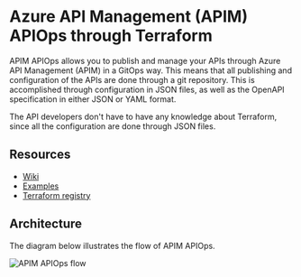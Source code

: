 # Azure API Management (APIM) APIOps through Terraform
APIM APIOps allows you to publish and manage your APIs through Azure API Management (APIM) in a GitOps way. This means that all publishing and configuration of the APIs are done through a git repository. This is accomplished through configuration in JSON files, as well as the OpenAPI specification in either JSON or YAML format.

The API developers don't have to have any knowledge about Terraform, since all the configuration are done through JSON files.

## Resources
* [Wiki](https://github.com/robertbrandso/terraform-azurerm-apim-apiops/wiki)
* [Examples](examples/)
* [Terraform registry](https://registry.terraform.io/modules/robertbrandso/apim-apiops)

## Architecture
The diagram below illustrates the flow of APIM APIOps.

![APIM APIOps flow](https://github.com/robertbrandso/terraform-azurerm-apim-apiops/wiki/images/apiops-flow.png)
